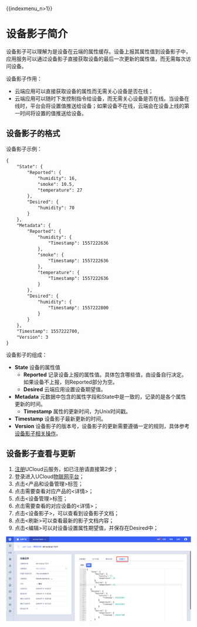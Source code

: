 {{indexmenu_n>1}}


# 设备影子简介
设备影子可以理解为是设备在云端的属性缓存。设备上报其属性值到设备影子中，应用服务可以通过设备影子直接获取设备的最后一次更新的属性值，而无需每次访问设备。

设备影子作用：
- 云端应用可以直接获取设备的属性而无需关心设备是否在线；
- 云端应用可以随时下发控制指令给设备，而无需关心设备是否在线。当设备在线时，平台会将设置值推送给设备；如果设备不在线，云端会在设备上线的第一时间将设置的值推送给设备。


## 设备影子的格式
设备影子示例：
```
{
	"State": {
		"Reported": {
			"humidity": 16,
			"smoke": 10.5,
			"temperature": 27
		},
		"Desired": {
		    "humidity": 70
		}
	},
	"Metadata": {
		"Reported": {
			"humidity": {
				"Timestamp": 1557222636
			},
			"smoke": {
				"Timestamp": 1557222636
			},
			"temperature": {
				"Timestamp": 1557222636
			}
		},
		"Desired": {
		    "humidity": {
				"Timestamp": 1557222800
			}
		}
	},
	"Timestamp": 1557222700,
	"Version": 3
}
```

设备影子的组成：
- **State** 设备的属性值
  - **Reported**  记录设备上报的属性值。具体包含哪些值，由设备自行决定。如果设备不上报，则Reported部分为空。
  - **Desired**   云端应用设置设备期望值。
- **Metadata** 元数据中包含的属性字段和State中是一致的，记录的是各个属性更新的时间。
  - **Timestamp** 属性的更新时间，为Unix时间戳。
- **Timestamp**  设备影子最新更新的时间。
- **Version**   设备影子的版本号，设备影子的更新需要遵循一定的规则，具体参考[设备影子相关操作]()。


## 设备影子查看与更新
1. [注册](https://passport.ucloud.cn/#register)UCloud云服务，如已注册请直接第2步；
2. 登录进入UCloud[物联网平台](https://console.ucloud.cn/iot)；
3. 点击<产品和设备管理>标签；
4. 点击需要查看对应产品的<详情>；
5. 点击<设备管理>标签；
6. 点击需要查看的对应设备的<详情>；
7. 点击<设备影子>，可以查看到设备影子文档；
8. 点击<刷新>可以查看最新的影子文档内容；
9. 点击<编辑>可以对设备设置属性期望值，并保存在Desired中；

![设备影子文档](../../pic/设备影子文档.png)